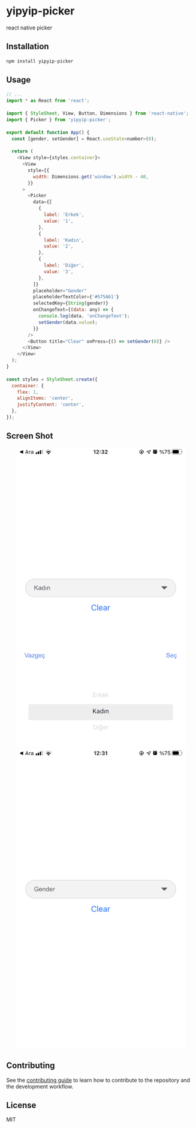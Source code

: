 # yipyip-picker

react native picker

## Installation

```sh
npm install yipyip-picker
```

## Usage

```js
// ...
import * as React from 'react';

import { StyleSheet, View, Button, Dimensions } from 'react-native';
import { Picker } from 'yipyip-picker';

export default function App() {
  const [gender, setGender] = React.useState<number>(0);

  return (
    <View style={styles.container}>
      <View
        style={{
          width: Dimensions.get('window').width - 40,
        }}
      >
        <Picker
          data={[
            {
              label: 'Erkek',
              value: '1',
            },
            {
              label: 'Kadın',
              value: '2',
            },
            {
              label: 'Diğer',
              value: '3',
            },
          ]}
          placeholder="Gender"
          placeholderTextColor={'#575A61'}
          selectedKey={String(gender)}
          onChangeText={(data: any) => {
            console.log(data, 'onChangeText');
            setGender(data.value);
          }}
        />
        <Button title="Clear" onPress={() => setGender(0)} />
      </View>
    </View>
  );
}

const styles = StyleSheet.create({
  container: {
    flex: 1,
    alignItems: 'center',
    justifyContent: 'center',
  },
});

```

## Screen Shot
<p align="center" width="100%">
<img height="800px" src="./screenshot/screenshot1.PNG"/>
<br/>
<img height="800px" src="./screenshot/screenshot2.PNG"/>
</p>

## Contributing

See the [contributing guide](CONTRIBUTING.md) to learn how to contribute to the repository and the development workflow.

## License

MIT
